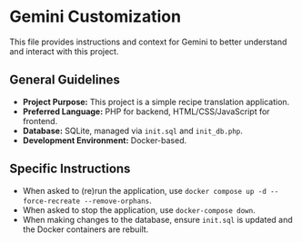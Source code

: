 # Gemini Customization

This file provides instructions and context for Gemini to better understand and interact with this project.

## General Guidelines

- **Project Purpose:** This project is a simple recipe translation application.
- **Preferred Language:** PHP for backend, HTML/CSS/JavaScript for frontend.
- **Database:** SQLite, managed via `init.sql` and `init_db.php`.
- **Development Environment:** Docker-based.

## Specific Instructions

- When asked to (re)run the application, use `docker compose up -d --force-recreate --remove-orphans`.
- When asked to stop the application, use `docker-compose down`.
- When making changes to the database, ensure `init.sql` is updated and the Docker containers are rebuilt.
